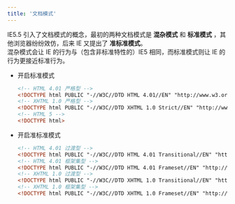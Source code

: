 ```yaml
---
title: '文档模式'
---
```


IE5.5 引入了文档模式的概念，最初的两种文档模式是 <b>混杂模式</b> 和 <b>标准模式</b> ，其他浏览器纷纷效仿，后来 IE 又提出了 <b>准标准模式</b>。<br/>
混杂模式会让 IE 的行为与（包含非标准特性的）IE5 相同，而标准模式则让 IE 的行为更接近标准行为。<br/>

- 开启标准模式

  ```html
  <!-- HTML 4.01 严格型 -->
  <!DOCTYPE html PUBLIC "-//W3C//DTD HTML 4.01//EN" "http://www.w3.org/TR/html4/strict.dtd">
  <!-- XHTML 1.0 严格型 -->
  <!DOCTYPE html PUBLIC "-//W3C//DTD XHTML 1.0 Strict//EN" "http://www.w3.org/TR/xhtml1/DTD/xhtml1-strict.dtd">
  <!-- HTML 5 -->
  <!DOCTYPE html>
  ```

- 开启准标准模式

  ```html
  <!-- HTML 4.01 过渡型 -->
  <!DOCTYPE html PUBLIC "-//W3C//DTD HTML 4.01 Transitional//EN" "http://www.w3.org/TR/html4/loose.dtd">
  <!-- HTML 4.01 框架集型 -->
  <!DOCTYPE html PUBLIC "-//W3C//DTD HTML 4.01 Frameset//EN" "http://www.w3.org/TR/html4/frameset.dtd">
  <!-- XHTML 1.0 过渡型 -->
  <!DOCTYPE html PUBLIC "-//W3C//DTD XHTML 1.0 Transitional//EN" "http://www.w3.org/TR/xhtml1/DTD/xhtml1-transitional.dtd">
  <!-- XHTML 1.0 框架集型 -->
  <!DOCTYPE html PUBLIC "-//W3C//DTD XHTML 1.0 Frameset//EN" "http://www.w3.org/TR/xhtml1/DTD/xhtml1-frameset.dtd">
  ```
